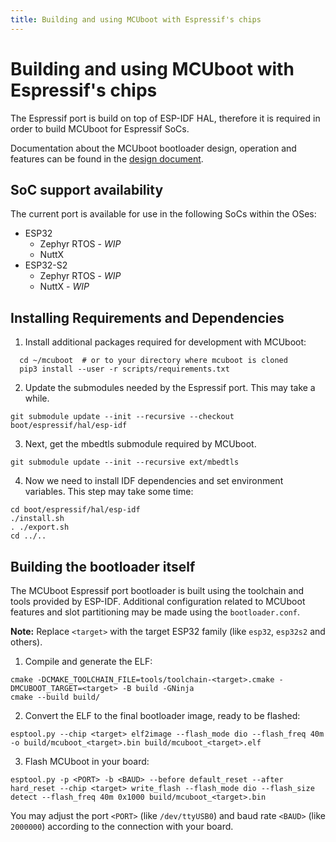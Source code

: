 ```yaml
---
title: Building and using MCUboot with Espressif's chips
---
```


# Building and using MCUboot with Espressif's chips

The Espressif port is build on top of ESP-IDF HAL, therefore it is required in order to build MCUboot for Espressif SoCs.

Documentation about the MCUboot bootloader design, operation and features can be found in the [design document](/documentation/design/).

## SoC support availability

The current port is available for use in the following SoCs within the OSes:
- ESP32
    - Zephyr RTOS - _WIP_
    - NuttX
- ESP32-S2
    - Zephyr RTOS - _WIP_
    - NuttX - _WIP_

## Installing Requirements and Dependencies

1. Install additional packages required for development with MCUboot:

```
  cd ~/mcuboot  # or to your directory where mcuboot is cloned
  pip3 install --user -r scripts/requirements.txt
```

2. Update the submodules needed by the Espressif port. This may take a while.

```
git submodule update --init --recursive --checkout boot/espressif/hal/esp-idf
```

3. Next, get the mbedtls submodule required by MCUboot.
```
git submodule update --init --recursive ext/mbedtls
```

4. Now we need to install IDF dependencies and set environment variables. This step may take some time:
```
cd boot/espressif/hal/esp-idf
./install.sh
. ./export.sh
cd ../..
```

## Building the bootloader itself

The MCUboot Espressif port bootloader is built using the toolchain and tools provided by ESP-IDF. Additional configuration related to MCUboot features and slot partitioning may be made using the `bootloader.conf`.

**Note:** Replace `<target>` with the target ESP32 family (like `esp32`, `esp32s2` and others).

1. Compile and generate the ELF:

```
cmake -DCMAKE_TOOLCHAIN_FILE=tools/toolchain-<target>.cmake -DMCUBOOT_TARGET=<target> -B build -GNinja
cmake --build build/
```

2. Convert the ELF to the final bootloader image, ready to be flashed:

```
esptool.py --chip <target> elf2image --flash_mode dio --flash_freq 40m -o build/mcuboot_<target>.bin build/mcuboot_<target>.elf
```

3. Flash MCUboot in your board:

```
esptool.py -p <PORT> -b <BAUD> --before default_reset --after hard_reset --chip <target> write_flash --flash_mode dio --flash_size detect --flash_freq 40m 0x1000 build/mcuboot_<target>.bin
```

You may adjust the port `<PORT>` (like `/dev/ttyUSB0`) and baud rate `<BAUD>` (like `2000000`) according to the connection with your board.

